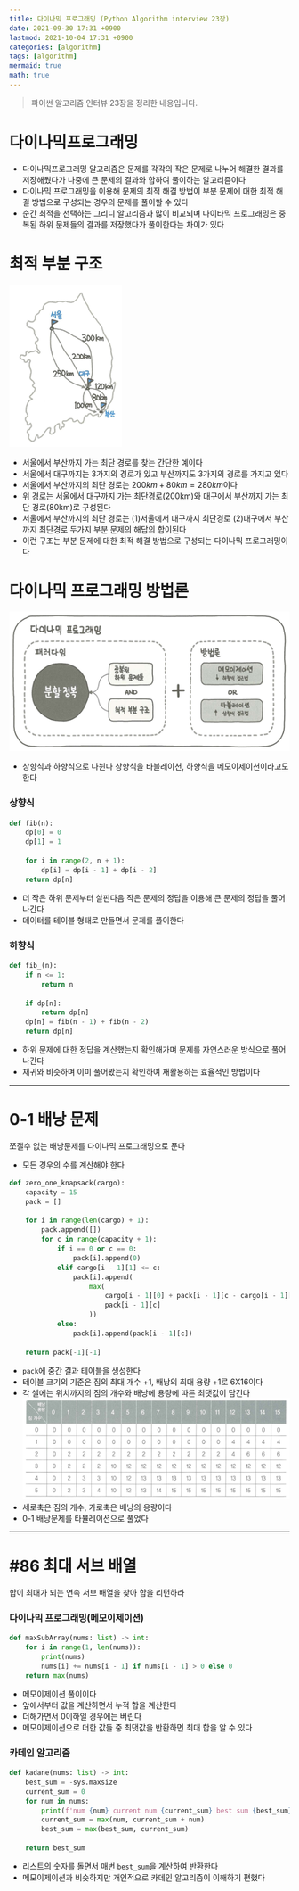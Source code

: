 ```yaml
---
title: 다이나믹 프로그래밍 (Python Algorithm interview 23장)
date: 2021-09-30 17:31 +0900
lastmod: 2021-10-04 17:31 +0900
categories: [algorithm]
tags: [algorithm]
mermaid: true
math: true
---
```


> 파이썬 알고리즘 인터뷰 23장을 정리한 내용입니다.

# 다이나믹프로그래밍

- 다이나믹프로그래밍 알고리즘은 문제를 각각의 작은 문제로 나누어 해결한 결과를 저장해뒀다가 나중에 큰 문제의 결과와 합하여 풀이하는 알고리즘이다
- 다이나믹 프로그래밍을 이용해 문제의 최적 해결 방법이 부분 문제에 대한 최적 해결 방법으로 구성되는 경우의 문제를 풀이할 수 있다
- 순간 최적을 선택하는 그리디 알고리즘과 많이 비교되며 다이타믹 프로그래밍은 중복된 하위 문제들의 결과를 저장했다가 풀이한다는 차이가 있다

# 최적 부분 구조

![스크린샷, 2021-09-29 17-58-34.png](/images/img/posts/pyAlgo/chapter23/pic1.png)

- 서울에서 부산까지 가는 최단 경로를 찾는 간단한 예이다
- 서울에서 대구까지는 3가지의 경로가 있고 부산까지도 3가지의 경로를 가지고 있다
- 서울에서 부산까지의 최단 경로는 $200km + 80km=280km$이다
- 위 경로는 서울에서 대구까지 가는 최단경로(200km)와 대구에서 부산까지 가는 최단 경로(80km)로 구성된다
- 서울에서 부산까지의 최단 경로는 (1)서울에서 대구까지 최단경로 (2)대구에서 부산까지 최단경로 두가지 부분 문제의 해답의 합이된다
- 이런 구조는 부분 문제에 대한 최적 해결 방법으로 구성되는 다이나믹 프로그래밍이다

# 다이나믹 프로그래밍 방법론

![스크린샷, 2021-09-29 18-18-23.png](/images/img/posts/pyAlgo/chapter23/pic2.png)

- 상향식과 하향식으로 나뉜다 상향식을 타블레이션, 하향식을 메모이제이션이라고도 한다

### 상향식

```python
def fib(n):
    dp[0] = 0
    dp[1] = 1

    for i in range(2, n + 1):
        dp[i] = dp[i - 1] + dp[i - 2]
    return dp[n]
```

- 더 작은 하위 문제부터 살핀다음 작은 문제의 정답을 이용해 큰 문제의 정답을 풀어나간다
- 데이터를 테이블 형태로 만들면서 문제를 풀이한다

### 하향식

```python
def fib_(n):
    if n <= 1:
        return n

    if dp[n]:
        return dp[n]
    dp[n] = fib(n - 1) + fib(n - 2)
    return dp[n]
```

- 하위 문제에 대한 정답을 계산했는지 확인해가며 문제를 자연스러운 방식으로 풀어나간다
- 재귀와 비슷하며 이미 풀어봤는지 확인하여 재활용하는 효율적인 방법이다

---

# 0-1 배낭 문제

쪼갤수 없는 배낭문제를 다이나믹 프로그래밍으로 푼다

- 모든 경우의 수를 계산해야 한다

```python
def zero_one_knapsack(cargo):
    capacity = 15
    pack = []

    for i in range(len(cargo) + 1):
        pack.append([])
        for c in range(capacity + 1):
            if i == 0 or c == 0:
                pack[i].append(0)
            elif cargo[i - 1][1] <= c:
                pack[i].append(
                    max(
                        cargo[i - 1][0] + pack[i - 1][c - cargo[i - 1][1]],
                        pack[i - 1][c]
                    ))
            else:
                pack[i].append(pack[i - 1][c])

    return pack[-1][-1]
```

- `pack`에 중간 결과 테이블을 생성한다
- 테이블 크기의 기준은 짐의 최대 개수 +1, 배낭의 최대 용량 +1로 6X16이다
- 각 셀에는 위치까지의 짐의 개수와 배낭에 용량에 따른 최댓값이 담긴다
  ![스크린샷, 2021-09-30 12-51-41.png](/images/img/posts/pyAlgo/chapter23/pic3.png)
- 세로축은 짐의 개수, 가로축은 배낭의 용량이다
- 0-1 배낭문제를 타뷸레이션으로 풀었다

---

# #86 최대 서브 배열

합이 최대가 되는 연속 서브 배열을 찾아 합을 리턴하라

### 다이나믹 프로그래밍(메모이제이션)

```python
def maxSubArray(nums: list) -> int:
    for i in range(1, len(nums)):
        print(nums)
        nums[i] += nums[i - 1] if nums[i - 1] > 0 else 0
    return max(nums)
```

- 메모이제이션 풀이이다
- 앞에서부터 값을 계산하면서 누적 합을 계산한다
- 더해가면서 0이하일 경우에는 버린다
- 메모이제이션으로 더한 값들 중 최댓값을 반환하면 최대 합을 알 수 있다

### 카데인 알고리즘

```python
def kadane(nums: list) -> int:
    best_sum = -sys.maxsize
    current_sum = 0
    for num in nums:
        print(f'num {num} current num {current_sum} best sum {best_sum}')
        current_sum = max(num, current_sum + num)
        best_sum = max(best_sum, current_sum)

    return best_sum
```

- 리스트의 숫자를 돌면서 매번 `best_sum`을 계산하여 반환한다
- 메모이제이션과 비슷하지만 개인적으로 카데인 알고리즘이 이해하기 편했다
